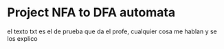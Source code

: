 # Project NFA to DFA automata

el texto txt es el de prueba que da el profe, cualquier cosa me hablan y se los explico 